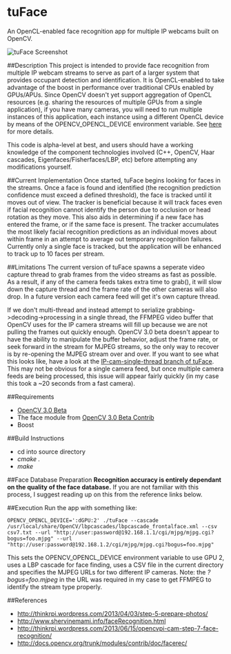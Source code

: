 tuFace
======

An OpenCL-enabled face recognition app for multiple IP webcams built on OpenCV.

<img src="http://www.praecogito.com/photobucket/tuFace-screenshot-11-23-2014.png" alt="tuFace Screenshot">

##Description
  This project is intended to provide face recognition from multiple IP webcam streams to serve as part of a larger system that provides occupant detection and identification. It is OpenCL-enabled to take advantage of the boost in performance over traditional CPUs enabled by GPUs/APUs. Since OpenCV doesn't yet support aggregation of OpenCL resources (e.g. sharing the resources of multiple GPUs from a single application), if you have many cameras, you will need to run multiple instances of this application, each instance using a different OpenCL device by means of the OPENCV_OPENCL_DEVICE environment variable. See [here](http://docs.opencv.org/modules/ocl/doc/introduction.html) for more details.

This code is alpha-level at best, and users should have a working knowledge of the component technologies involved (C++, OpenCV, Haar cascades, Eigenfaces/Fisherfaces/LBP, etc) before attempting any modifications yourself.

##Current Implementation
Once started, tuFace begins looking for faces in the streams. Once a face is found and identified (the recognition prediction confidence must exceed a defined threshold), the face is tracked until it moves out of view. The tracker is beneficial because it will track faces even if facial recognition cannot identify the person due to occlusion or head rotation as they move. This also aids in determining if a new face has entered the frame, or if the same face is present. The tracker accumulates the most likely facial recognition predictions as an individual moves about within frame in an attempt to average out temporary recognition failures. Currently only a single face is tracked, but the application will be enhanced to track up to 10 faces per stream. 

##Limitations
The current version of tuFace spawns a seperate video capture thread to grab frames from the video streams as fast as possible.  As a result, if any of the camera feeds takes extra time to grab(), it will slow down the capture thread and the frame rate of the other cameras will also drop. In a future version each camera feed will get it's own capture thread.
  
If we don't multi-thread and instead attempt to serialize grabbing->decoding->processing in a single thread, the FFMPEG video buffer that OpenCV uses for the IP camera streams will fill up because we are not pulling the frames out quickly enough. OpenCV 3.0 beta doesn't appear to have the ability to manipulate the buffer behavior, adjust the frame rate, or seek forward in the stream for MJPEG streams, so the only way to recover is by re-opening the MJPEG stream over and over. If you want to see what this looks like, have a look at the [IP-cam-single-thread branch of tuFace](https://github.com/rudybrian/tuFace/tree/IP-cam-single-thread). This may not be obvious for a single camera feed, but once multiple camera feeds are being processed, this issue will appear fairly quickly (in my case this took a ~20 seconds from a fast camera).

##Requirements
* [OpenCV 3.0 Beta](https://github.com/Itseez/opencv/tree/3.0.0-beta)
* The face module from [OpenCV 3.0 Beta Contrib](https://github.com/Itseez/opencv_contrib/tree/3.0.0-beta)
* Boost

##Build Instructions
* cd into source directory
* *cmake .*
* *make*

##Face Database Preparation
**Recognition accuracy is entirely dependant on the quality of the face database.** If you are not familiar with this process, I suggest reading up on this from the reference links below.

##Execution
Run the app with something like:
```
OPENCV_OPENCL_DEVICE=':dGPU:2' ./tuFace --cascade /usr/local/share/OpenCV/lbpcascades/lbpcascade_frontalface.xml --csv csv7.txt --url "http://user:password@192.168.1.1/cgi/mjpg/mjpg.cgi?bogus=foo.mjpg" --url "http://user:password@192.168.1.2/cgi/mjpg/mjpg.cgi?bogus=foo.mjpg"
```
This sets the OPENCV_OPENCL_DEVICE environment variable to use GPU 2, uses a LBP cascade for face finding, uses a CSV file in the current directory and specifies the MJPEG URLs for two different IP cameras. Note: the *?bogus=foo.mjpeg* in the URL was required in my case to get FFMPEG to identify the stream type properly. 

##References
* http://thinkrpi.wordpress.com/2013/04/03/step-5-prepare-photos/
* http://www.shervinemami.info/faceRecognition.html
* http://thinkrpi.wordpress.com/2013/06/15/opencvpi-cam-step-7-face-recognition/
* http://docs.opencv.org/trunk/modules/contrib/doc/facerec/
